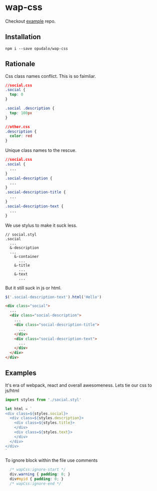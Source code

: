 # wap-css

Checkout [example](https://github.com/opudalo/wap-css-example) repo.

## Installation

`npm i --save opudalo/wap-css`  

## Rationale

Css class names conflict. This is so faimliar.  
```css
//social.css
.social {
  top: 0
}

.social .description {
  top: 100px
}

//other.css
.description {
  color: red  
}
```

Unique class names to the rescue.  
```css
//social.css
.social {
  ...
}
.social-description {
  ...
}
.social-description-title {
  ...
}
.social-description-text {
  ...
}
```

We use stylus to make it suck less.  
```stylus
// social.styl
.social
  ...
  &-description
  ...
    &-container
      ...
    &-title
      ...
    &-text
      ...
```

But it still suck in js or html.

```js
$('.social-description-text').html('Hello')
```

```html
<div class="social">
  ...
  <div class="social-description">
    ...
    <div class="social-description-title">
      ...
    </div>
    <div class="social-description-text">
      ...
    </div>
  </div>
</div>
```


## Examples

It's era of webpack, react and overall awesomeness. Lets tie our css to js/html

```js
import styles from './social.styl'

let html = `
<div class=${styles.social}>
  <div class=${styles.description}>
    <div class=${styles.title}>
    </div>
    <div class=${styles.text}>
    </div>
  </div>
</div>
`
```

To ignore block within the file use comments
```css
  /* wapCss:ignore-start */
  div.warning { padding: 0; }
  div#myid { padding: 0; }
  /* wapCss:ignore-end */
```
